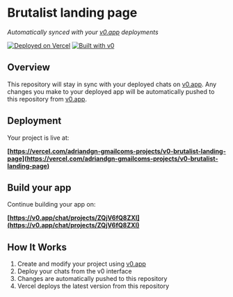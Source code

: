 # Brutalist landing page

*Automatically synced with your [v0.app](https://v0.app) deployments*

[![Deployed on Vercel](https://img.shields.io/badge/Deployed%20on-Vercel-black?style=for-the-badge&logo=vercel)](https://vercel.com/adriandgn-gmailcoms-projects/v0-brutalist-landing-page)
[![Built with v0](https://img.shields.io/badge/Built%20with-v0.app-black?style=for-the-badge)](https://v0.app/chat/projects/ZQjV6fQ8ZXI)

## Overview

This repository will stay in sync with your deployed chats on [v0.app](https://v0.app).
Any changes you make to your deployed app will be automatically pushed to this repository from [v0.app](https://v0.app).

## Deployment

Your project is live at:

**[https://vercel.com/adriandgn-gmailcoms-projects/v0-brutalist-landing-page](https://vercel.com/adriandgn-gmailcoms-projects/v0-brutalist-landing-page)**

## Build your app

Continue building your app on:

**[https://v0.app/chat/projects/ZQjV6fQ8ZXI](https://v0.app/chat/projects/ZQjV6fQ8ZXI)**

## How It Works

1. Create and modify your project using [v0.app](https://v0.app)
2. Deploy your chats from the v0 interface
3. Changes are automatically pushed to this repository
4. Vercel deploys the latest version from this repository